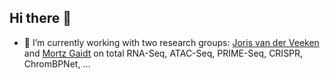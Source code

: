 ## Hi there 👋

- 🔭 I’m currently working with two research groups: [Joris van der Veeken](https://www.imp.ac.at//groups/joris-van-der-veeken) and [Mortz Gaidt](https://www.imp.ac.at/groups/moritz-gaidt) on total RNA-Seq, ATAC-Seq, PRIME-Seq, CRISPR, ChromBPNet, ...

<!--
**Jaritz/Jaritz** is a ✨ _special_ ✨ repository because its `README.md` (this file) appears on your GitHub profile.

Here are some ideas to get you started:

- 🔭 I’m currently working on ...
- 🌱 I’m currently learning ...
- 👯 I’m looking to collaborate on ...
- 🤔 I’m looking for help with ...
- 💬 Ask me about ...
- 📫 How to reach me: ...
- 😄 Pronouns: ...
- ⚡ Fun fact: ...
-->

